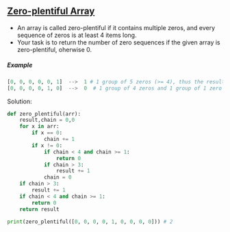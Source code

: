 ## [Zero-plentiful Array](https://www.codewars.com/kata/59e270da7997cba3d3000041)
- An array is called zero-plentiful if it contains multiple zeros, and every sequence of zeros is at least 4 items long.
- Your task is to return the number of zero sequences if the given array is zero-plentiful, oherwise 0.
##### Example  
```python            
[0, 0, 0, 0, 0, 1]  -->  1 # 1 group of 5 zeros (>= 4), thus the result is 1 
[0, 0, 0, 0, 1, 0]  -->  0  # 1 group of 4 zeros and 1 group of 1 zero (< 4)
``` 
Solution:
```python
def zero_plentiful(arr): 
    result,chain = 0,0
    for x in arr:
        if x == 0:
            chain += 1
        if x != 0:
            if chain < 4 and chain >= 1:
                return 0
            if chain > 3:
                result += 1
            chain = 0
    if chain > 3:
        result += 1
    if chain < 4 and chain >= 1:
        return 0
    return result
  
print(zero_plentiful([0, 0, 0, 0, 1, 0, 0, 0, 0])) # 2
```